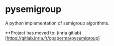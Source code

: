 # pysemigroup
A python implementation of semigroup algorithms. 

**Project has moved to: (inria gitlab)[https://gitlab.inria.fr/cpaperma/pysemigroup]
